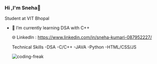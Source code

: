 ### Hi ,I'm Sneha👋
Student at VIT Bhopal

- 🌱 I’m currently learning DSA with C++

  🌐 LinkedIn : https://www.linkedin.com/in/sneha-kumari-087952227/

  Technical Skills
  -DSA
  -C/C++
  -JAVA
  -Python
  -HTML/CSS/JS


   ![coding-freak](https://github.com/Snehakri/Snehakri/assets/95474769/37507b8a-0482-4cc5-904d-3eb91ca53c84)
  
<!--
**Snehakri/Snehakri** is a ✨ _special_ ✨ repository because its `README.md` (this file) appears on your GitHub profile.

Here are some ideas to get you started:

- 🔭 I’m currently working on ...
- 🌱 I’m currently learning ...
- 👯 I’m looking to collaborate on ...
- 🤔 I’m looking for help with ...
- 💬 Ask me about ...
- 📫 How to reach me: ...
- 😄 Pronouns: ...
- ⚡ Fun fact: ...
-->
